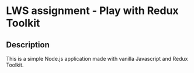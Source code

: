 # LWS assignment - Play with Redux Toolkit

## Description

This is a simple Node.js application made with vanilla Javascript and Redux Toolkit.
